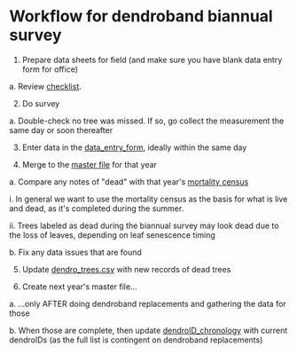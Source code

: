 # Workflow for dendroband biannual survey

1. Prepare data sheets for field (and make sure you have blank data entry form for office)

a. Review [checklist](https://github.com/SCBI-ForestGEO/Dendrobands/tree/master/resources/field_forms).

2. Do survey

a. Double-check no tree was missed. If so, go collect the measurement the same day or soon thereafter

3. Enter data in the [data_entry_form](https://github.com/SCBI-ForestGEO/Dendrobands/tree/master/resources/data_entry_forms), ideally within the same day

4. Merge to the [master file](https://github.com/SCBI-ForestGEO/Dendrobands/tree/master/data) for that year

a. Compare any notes of "dead" with that year's [mortality census](https://github.com/SCBI-ForestGEO/SCBI-ForestGEO-Data_private/tree/master/SCBI_mortality/data)

  i. In general we want to use the mortality census as the basis for what is live and dead, as it's completed during the summer.

  ii. Trees labeled as dead during the biannual survey may look dead due to the loss of leaves, depending on leaf senescence timing

b. Fix any data issues that are found

5. Update [dendro_trees.csv](https://github.com/SCBI-ForestGEO/Dendrobands/blob/master/data/dendro_trees.csv) with new records of dead trees

6. Create next year's master file...

  a. ...only AFTER doing dendroband replacements and gathering the data for those

  b. When those are complete, then update [dendroID_chronology](https://github.com/SCBI-ForestGEO/Dendrobands/blob/master/data/dendroID_chronology.csv) with current dendroIDs (as the full list is contingent on dendroband replacements)
                                                               